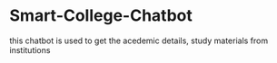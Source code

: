 # Smart-College-Chatbot
this chatbot is used to get the acedemic details, study materials from institutions
